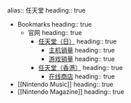 alias:: 任天堂
heading:: true

- Bookmarks
  heading:: true
	- 官网
	  heading:: true
		- [任天堂（日）](https://www.nintendo.co.jp)
		  heading:: true
			- [主机销量](https://www.nintendo.co.jp/ir/finance/hard_soft/index.html)
			  heading:: true
			- [游戏销量](https://www.nintendo.co.jp/ir/finance/software/index.html)
			  heading:: true
		- [任天堂（香港）](https://www.nintendo.com.hk)
		  heading:: true
			- [在线商店](https://store.nintendo.com.hk/games/all-released-games)
			  heading:: true
- [[Nintendo Music]]
  heading:: true
- [[Nintendo Magazine]]
  heading:: true